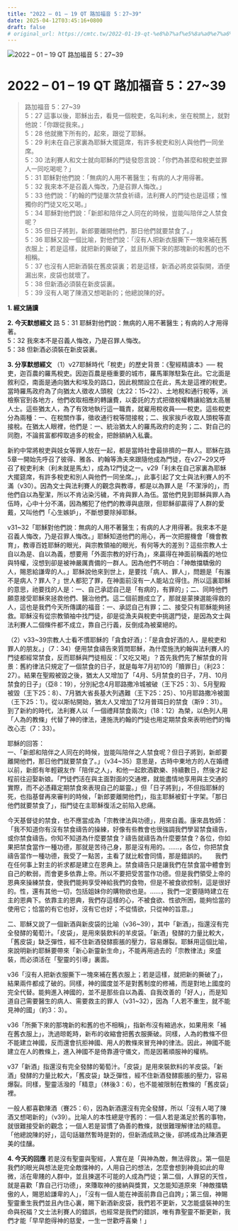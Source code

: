 ```yaml
---
title: "2022 – 01 – 19 QT 路加福音 5：27~39"
date: 2025-04-12T03:45:16+0800
draft: false
# original_url: https://cmtc.tw/2022-01-19-qt-%e8%b7%af%e5%8a%a0%e7%a6%8f%e9%9f%b3-5%ef%bc%9a2739
---
```


![2022 – 01 – 19 QT 路加福音 5：27\~39](/images/qt.jpg   "2022 – 01 – 19 QT 路加福音 5：27\~39")

# 2022 – 01 – 19 QT 路加福音 5：27\~39

> 路加福音 5：27\~39  
> 5：27 這事以後，耶穌出去，看見一個稅吏，名叫利未，坐在稅關上，就對他說：「你跟從我來。」  
> 5：28 他就撇下所有的，起來，跟從了耶穌。  
> 5：29 利未在自己家裏為耶穌大擺筵席，有許多稅吏和別人與他們一同坐席。  
> 5：30 法利賽人和文士就向耶穌的門徒發怨言說：「你們為甚麼和稅吏並罪人一同吃喝呢？」  
> 5：31 耶穌對他們說：「無病的人用不著醫生；有病的人才用得著。  
> 5：32 我來本不是召義人悔改，乃是召罪人悔改。」  
> 5：33 他們說：「約翰的門徒屢次禁食祈禱，法利賽人的門徒也是這樣；惟獨你的門徒又吃又喝。」  
> 5：34 耶穌對他們說：「新郎和陪伴之人同在的時候，豈能叫陪伴之人禁食呢？  
> 5：35 但日子將到，新郎要離開他們，那日他們就要禁食了。」  
> 5：36 耶穌又設一個比喻，對他們說：「沒有人把新衣服撕下一塊來補在舊衣服上；若是這樣，就把新的撕破了，並且所撕下來的那塊新的和舊的也不相稱。  
> 5：37 也沒有人把新酒裝在舊皮袋裏；若是這樣，新酒必將皮袋裂開，酒便漏出來，皮袋也就壞了。  
> 5：38 但新酒必須裝在新皮袋裏。  
> 5：39 沒有人喝了陳酒又想喝新的；他總說陳的好。

**1. 經文誦讀**

**2.  今天默想經文**
路 5：31 耶穌對他們說：無病的人用不著醫生；有病的人才用得著。  
5：32 我來本不是召義人悔改，乃是召罪人悔改。  
5：38 但新酒必須裝在新皮袋裏。

**3. 分享默想經文**
（1）v27耶穌時代「稅吏」的歷史背景：《聖經精讀本》── 稅吏，迦百農的羅馬稅吏。因迦百農是極重要的城市，羅馬軍隊駐紮在此。它北面是敘利亞，南面是通向猶大和埃及的路口，因此稅關設立在此，馬太是這裡的稅吏。當時羅馬政府為了向猶太人徵收人頭稅（太22：15\~22）、土地稅和通行稅等，派檢察官到各地方，他們收取相應的轉讓費，以委託的方式把徵稅權轉讓給猶太高層人士。這些猶太人，為了有效地執行這一職責，就雇用稅收員——稅吏。這些稅吏分為兩種：一、在稅關作事，徵收通行稅等間接稅；二、挨家挨戶收取人頭稅等直接稅。在猶太人眼裡，他們是：一、統治猶太人的羅馬政府的走狗；二、對自己的同胞，不論貧富都榨取過多的稅金，把餘額納入私囊。

新約中常將稅吏與妓女等罪人放在一起，都是當時社會最排擠的一群人。耶穌在路 5章一開始先呼召了彼得、雅各、約翰等漁夫來跟隨他成為門徒，在v27\~29又呼召了稅吏利未（利未就是馬太），成為12門徒之一。v29「利未在自己家裏為耶穌大擺筵席，有許多稅吏和別人與他們一同坐席。」，此事引起了文士與法利賽人的不滿（v30）。因為文士與法利賽人的觀念與教導，都是以為罪人是「不潔淨的」，而他們自以為聖潔，所以不肯沾染污穢，不肯與罪人為伍。當他們見到耶穌與罪人為伍時，心中十分不滿，因為觸犯了他們的教導與底限，但耶穌卻贏得了人群的愛戴，又叫他們「心生嫉妒」，不斷想要除掉耶穌。

v31\~32「耶穌對他們說：無病的人用不著醫生；有病的人才用得著。我來本不是召義人悔改，乃是召罪人悔改。」耶穌知道他們的用心，再一次把握機會「機會教育」，教導百姓耶穌的眼光，與宗教領袖的眼光，有何等大的差別？這些宗教人士自以為是、自以為義，想要用「外面宗教的好行為」，來贏得在神面前稱義的地位與特權，沒想到卻是被神嚴厲責備的一群人。因為他們不明白：「神敵擋驕傲的人，賜恩給謙卑的人。」耶穌說他來到世上，是要找「病人、罪人」，問題是「有誰不是病人？罪人？」世人都犯了罪，在神面前沒有一人能站立得住。所以這裏耶穌的意思，祂要找的人是：一、自己承認自己是「有病的，有罪的」；二、同時他們願意接受耶穌來拯救他們、醫治他們。這二個前題成立了，那就是蒙揀選能得救的人，這也是我們今天所傳講的福音：一、承認自己有罪；二、接受只有耶穌能夠拯救。耶穌沒有從宗教領袖中找門徒，卻是從漁夫與稅吏中挑選門徒，是因為文士與法利賽人二個條件都不成立，靠自己行義，反倒成為被棄絕的。

（2）v33\~39宗教人士看不慣耶穌的「貪食好酒」：「是貪食好酒的人，是稅吏和罪人的朋友。」（7：34）便用禁食禱告來質問耶穌，為什麼施洗約翰與法利賽人的門徒都經常禁食，反而耶穌與門徒相反：「又吃又喝」？首先我們先了解禁食的背景：舊約律法只規定了一個禁食的日子，就是每年7月初10的「贖罪日」（利23：27）。結果在聖殿被毀之後，猶太人又增加了「4月、5月禁食的日子，7月、10月禁食的日子」（亞8：19），分別紀念4月耶路撒冷城被破（王下25：3）、5月聖殿被毀（王下25：8）、7月猶大省長基大列遇難（王下25：25）、10月耶路撒冷被圍（王下25：1）。從以斯帖開始，猶太人又增加了12月普珥日的禁食（斯9：31）。到了新約的時代，法利賽人以「一個禮拜禁食兩次」（18：12）為榮，以色列人用「人為的教條」代替了神的律法，連施洗約翰的門徒也用定期禁食來表明他們的悔改心志（7：33）。

耶穌的回答：  
一、「新郎和陪伴之人同在的時候，豈能叫陪伴之人禁食呢？但日子將到，新郎要離開他們，那日他們就要禁食了。」（v34\~35）意思是，古時中東地方的人在婚禮以前，新郎有年輕親友作「陪伴之人」，和他一起飲酒歡樂、持續數日，然後才起程前往迎娶新娘。「門徒們活在與主面對面的交通裡，就能盡情地享用與主交通的實際，而不必憑藉定期禁食來表現自己的屬靈。」但「日子將到」，不但指耶穌的死，也指基督再來審判的時候，「新郎要離開他們」，指主耶穌被釘十字架。「那日他們就要禁食了」，指門徒在主耶穌復活之前陷入悲痛。

今天基督徒的禁食，也不應當成為「宗教律法與功德」，用來自義。康來昌牧師：「我不知道你有沒有禁食禱告的操練，好像有些教會也很強調我們學習禁食禱告，或你禁食禱告。你知不知道為什麼要禁食？禱告就禱告為什麼要禁食？各位，你如果把禁食當作一種功德，那就是苦待己身，那是沒有用的。……，各位，你把禁食禱告當作一種功德，我受了一點苦，主看了就比較會同情，那是錯誤的。　　我們在任何事上對主的祈求都是建立在恩典上。禁食禱告只是讓我們在禁食當中體會到自己的軟弱，而會更多依靠上帝。所以不要把受苦當作功德。但是我們領受上帝的恩典來操練禁食，使我們能夠享受神給我們的食物，但是不被食欲控制，這是很好的。性，還有其他一切，包括姐妹你的購物欲也是。……，我們一定要隨時建立在主的恩典下。依靠主的恩典，我們存這樣的心，不被食欲、性欲所困，能夠恰當的使用它；恰當的有它也好，沒有它也好；不從情欲，只從神的旨意。」

二、耶穌又說了一個新酒與新皮袋的比喻（v36\~39），其中「新酒」，指還沒有完全發酵的葡萄汁。「皮袋」，是用來裝飲料的羊皮袋。「新酒」發酵的力量比較大，「舊皮袋」缺乏彈性，經不住新酒發酵膨脹的壓力，容易爆裂。耶穌用這個比喻，來說明新約耶穌要帶來「新心新靈新生命」，不能再用過去的「宗教律法」來盛裝，而必須活在「聖靈的引導」裏面。

v36「沒有人把新衣服撕下一塊來補在舊衣服上；若是這樣，就把新的撕破了」，結果兩件都成了破的。同樣，神的國度並不是對舊制度的修補，而是對地上國度的完全代替。能夠進入神國的，並不是那些自以為義、自我改善的「好人」，而是知道自己需要醫生的病人、需要救主的罪人（v31\~32），因為「人若不重生，就不能見神的國」（約3：3）。

v36「所撕下來的那塊新的和舊的也不相稱」，指新布沒有縮過水，如果用來「補在舊衣服上」，洗過晾乾時，新布的收縮會把舊衣服撕破。同樣，人為的教條不但不能建立神國，反而還會抗拒神國、用人的教條來冒充神的律法。因此，神國不能建立在人的教條上，進入神國不是倚靠遵守儀文，而是因著順服神的權柄。

v37「新酒」指還沒有完全發酵的葡萄汁。「皮袋」是用來裝飲料的羊皮袋。「新酒」發酵的力量比較大，「舊皮袋」缺乏彈性，經不住新酒發酵膨脹的壓力，容易爆裂。同樣，聖靈活潑的「精意」（林後3：6），也不能被限制在教條的「舊皮袋」裡。

一般人都喜歡陳酒（賽25：6），因為新酒還沒有完全發酵，所以「沒有人喝了陳酒又想喝新的」（v39）。比喻人的本性總是守舊的：一個人若是滿足於舊的事物，就很難接受新的觀念；一個人若是習慣了偽善的教條，就很難理解律法的精意。「他總說陳的好」，這句話雖然暫時是對的，但新酒成熟之後，卻將成為比陳酒更美的佳釀。

**4. 今天的回應**
若是沒有聖靈與聖經，人實在是「與神為敵，無法得救」。第一個是我們的眼光與想法是完全敵擋神的，人用自己的想法，怎麼會想到神竟如此的卑微，活在卑賤的人群中，並且揀選不可能的人成為門徒；第二個，人罪惡的天性，就是喜歡「靠自己行功德」，來賺取神的接納與獎賞，又怎能知道原來「神敵擋驕傲的人，賜恩給謙卑的人」，「沒有一個人能在神面前靠自己自誇」；第三個，神賜聖靈重生我們並且內住心裏，賜下新酒新皮袋，我們若不更新，又怎能盛裝神的生命與祝福？文士法利賽人的錯誤，也經常是我們的錯誤，唯有靠聖靈不斷更新，我們才能「早早飽得神的慈愛，一生一世歡呼喜樂！」
